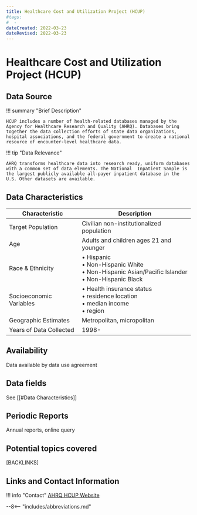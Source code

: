 ```yaml
---
title: Healthcare Cost and Utilization Project (HCUP)
#tags:
#  - 
dateCreated: 2022-03-23
dateRevised: 2022-03-23
---
```

# Healthcare Cost and Utilization Project (HCUP)

## Data Source
!!! summary "Brief Description"

    HCUP includes a number of health-related databases managed by the Agency for Healthcare Research and Quality (AHRQ). Databases bring together the data collection efforts of state data organizations, hospital associations, and the federal government to create a national resource of encounter-level healthcare data.
    
!!! tip "Data Relevance"

    AHRQ transforms healthcare data into research ready, uniform databases with a common set of data elements. The National  Inpatient Sample is the largest publicly available all-payer inpatient database in the U.S. Other datasets are available.

    
## Data Characteristics
| Characteristic          | Description                                                                                            |
| ----------------------- | ------------------------------------------------------------------------------------------------------ |
| Target Population       | Civilian non-institutionalized population                                                              |
| Age                     | Adults and children ages 21 and younger                                                                |
| Race & Ethnicity        | • Hispanic<br/>• Non-Hispanic White<br/>• Non-Hispanic Asian/Pacific Islander<br/>• Non-Hispanic Black |
| Socioeconomic Variables | • Health insurance status<br/>• residence location<br/>• median income<br/>• region                    |
| Geographic Estimates    | Metropolitan, micropolitan                                                                             |
| Years of Data Collected | 1998-                                                                                                  |

## Availability
Data available by data use agreement

## Data fields 
See [[#Data Characteristics]]

## Periodic Reports
Annual reports, online query

## Potential topics covered
[BACKLINKS]

## Links and Contact Information
!!! info "Contact"
    [AHRQ HCUP Website](https://www.hcup-us.ahrq.gov/)

--8<-- "includes/abbreviations.md"